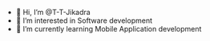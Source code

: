 - 👋 Hi, I’m @T-T-Jikadra
- 👀 I’m interested in Software development
- 🌱 I’m currently learning Mobile Application development
<!---
- 📫 How to reach me ...
- 😄 Pronouns: ...
- ⚡ Fun fact: ...

T-T-Jikadra/T-T-Jikadra is a ✨ special ✨ repository because its `README.md` (this file) appears on your GitHub profile.
You can click the Preview link to take a look at your changes.
--->
